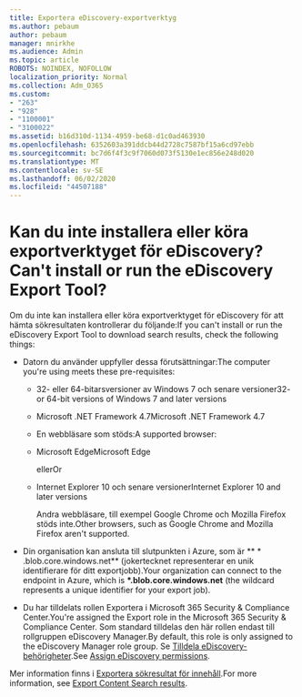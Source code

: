 ```yaml
---
title: Exportera eDiscovery-exportverktyg
ms.author: pebaum
author: pebaum
manager: mnirkhe
ms.audience: Admin
ms.topic: article
ROBOTS: NOINDEX, NOFOLLOW
localization_priority: Normal
ms.collection: Adm_O365
ms.custom:
- "263"
- "928"
- "1100001"
- "3100022"
ms.assetid: b16d310d-1134-4959-be68-d1c0ad463930
ms.openlocfilehash: 6352603a391ddcb44d2728c7587bf15a6cd97ebb
ms.sourcegitcommit: bc7d6f4f3c9f7060d073f5130e1ec856e248d020
ms.translationtype: MT
ms.contentlocale: sv-SE
ms.lasthandoff: 06/02/2020
ms.locfileid: "44507188"
---
```

# <a name="cant-install-or-run-the-ediscovery-export-tool"></a><span data-ttu-id="a4263-102">Kan du inte installera eller köra exportverktyget för eDiscovery?</span><span class="sxs-lookup"><span data-stu-id="a4263-102">Can't install or run the eDiscovery Export Tool?</span></span>

<span data-ttu-id="a4263-103">Om du inte kan installera eller köra exportverktyget för eDiscovery för att hämta sökresultaten kontrollerar du följande:</span><span class="sxs-lookup"><span data-stu-id="a4263-103">If you can't install or run the eDiscovery Export Tool to download search results, check the following things:</span></span>
  
- <span data-ttu-id="a4263-104">Datorn du använder uppfyller dessa förutsättningar:</span><span class="sxs-lookup"><span data-stu-id="a4263-104">The computer you're using meets these pre-requisites:</span></span>

  - <span data-ttu-id="a4263-105">32- eller 64-bitarsversioner av Windows 7 och senare versioner</span><span class="sxs-lookup"><span data-stu-id="a4263-105">32- or 64-bit versions of Windows 7 and later versions</span></span>

  - <span data-ttu-id="a4263-106">Microsoft .NET Framework 4.7</span><span class="sxs-lookup"><span data-stu-id="a4263-106">Microsoft .NET Framework 4.7</span></span>

  - <span data-ttu-id="a4263-107">En webbläsare som stöds:</span><span class="sxs-lookup"><span data-stu-id="a4263-107">A supported browser:</span></span>

  - <span data-ttu-id="a4263-108">Microsoft Edge</span><span class="sxs-lookup"><span data-stu-id="a4263-108">Microsoft Edge</span></span>

    <span data-ttu-id="a4263-109">eller</span><span class="sxs-lookup"><span data-stu-id="a4263-109">Or</span></span>

  - <span data-ttu-id="a4263-110">Internet Explorer 10 och senare versioner</span><span class="sxs-lookup"><span data-stu-id="a4263-110">Internet Explorer 10 and later versions</span></span>

    <span data-ttu-id="a4263-111">Andra webbläsare, till exempel Google Chrome och Mozilla Firefox stöds inte.</span><span class="sxs-lookup"><span data-stu-id="a4263-111">Other browsers, such as Google Chrome and Mozilla Firefox aren't supported.</span></span>

- <span data-ttu-id="a4263-112">Din organisation kan ansluta till slutpunkten i Azure, som är \*\* \* .blob.core.windows.net\*\* (jokertecknet representerar en unik identifierare för ditt exportjobb).</span><span class="sxs-lookup"><span data-stu-id="a4263-112">Your organization can connect to the endpoint in Azure, which is **\*.blob.core.windows.net** (the wildcard represents a unique identifier for your export job).</span></span>

- <span data-ttu-id="a4263-113">Du har tilldelats rollen Exportera i Microsoft 365 Security &amp; Compliance Center.</span><span class="sxs-lookup"><span data-stu-id="a4263-113">You're assigned the Export role in the Microsoft 365 Security &amp; Compliance Center.</span></span> <span data-ttu-id="a4263-114">Som standard tilldelas den här rollen endast till rollgruppen eDiscovery Manager.</span><span class="sxs-lookup"><span data-stu-id="a4263-114">By default, this role is only assigned to the eDiscovery Manager role group.</span></span> <span data-ttu-id="a4263-115">Se [Tilldela eDiscovery-behörigheter](https://docs.microsoft.com/microsoft-365/compliance/assign-ediscovery-permissions).</span><span class="sxs-lookup"><span data-stu-id="a4263-115">See [Assign eDiscovery permissions](https://docs.microsoft.com/microsoft-365/compliance/assign-ediscovery-permissions).</span></span>

<span data-ttu-id="a4263-116">Mer information finns i [Exportera sökresultat för innehåll](https://docs.microsoft.com/microsoft-365/compliance/export-search-results).</span><span class="sxs-lookup"><span data-stu-id="a4263-116">For more information, see [Export Content Search results](https://docs.microsoft.com/microsoft-365/compliance/export-search-results).</span></span>
  